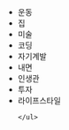 
<html>
  <head>
      <title> 전성훈 </title>
  </head>
  
  
  <body>
  <ul>
        <li>운동</li>
        <li>집</li>
        <li>미술</li>
        <li>코딩</li>
        <li>자기계발</li>
        <li>내면</li>
        <li>인생관</li>
        <li>투자</li>
        <li>라이프스타일</li>
    
    
    </ul>
  </body>
      
